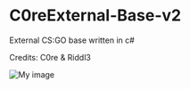 # C0reExternal-Base-v2
External CS:GO base written in c#

Credits: 
C0re & Riddl3

![My image](https://i.imgur.com/4jxc3j8.jpg)
